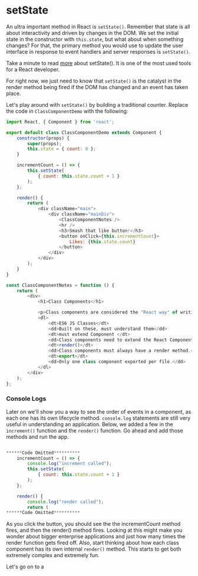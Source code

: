 # setState

An ultra important method in React is `setState()`. Remember that state is all about interactivity and driven by changes in the DOM. We set the initial state in the constructor with `this.state`, but what about when something changes? For that, the primary method you would use to update the user interface in response to event handlers and server responses is `setState()`. 

Take a minute to read [more](https://reactjs.org/docs/react-component.html#setstate) about setState(). It is one of the most used tools for a React developer. 

For right now, we just need to know that `setState()` is the catalyst in the render method being fired if the DOM has changed and an event has taken place. 

Let's play around with `setState()` by building a traditional counter. Replace the code in `ClassComponentDemo` with the following:

```js
import React, { Component } from 'react';

export default class ClassComponentDemo extends Component {
    constructor(props) {
        super(props);
        this.state = { count: 0 };
    }

    incrementCount = () => {
        this.setState(
            { count: this.state.count + 1 }
        );
    };

    render() {
        return (
            <div className="main">
                <div className="mainDiv">
                    <ClassComponentNotes />
                    <hr />
                    <h3>Smash that like button!</h3>
                    <button onClick={this.incrementCount}>
                        Likes: {this.state.count}
                    </button>
                </div>
            </div>
        );
    }
}

const ClassComponentNotes = function () {
    return (
        <div>
            <h1>Class Components</h1>

            <p>Class components are considered the "React way" of writing components.</p>
            <dl>
                <dt>ES6 JS Classes</dt>
                <dd>Built on these, must understand them</dd>
                <dt>must extend Component </dt>
                <dd>Class components need to extend the React Component.</dd>
                <dt>render()</dt>
                <dd>Class components must always have a render method.</dd>
                <dt>export</dt>
                <dd>Only one class component exported per file.</dd>
            </dl>
        </div>
    );
};
```

### Console Logs

Later on we'll show you a way to see the order of events in a component, as each one has its own lifecycle method. `console.log` statements are still very useful in understanding an application. Below, we added a few in the `increment()` function and the `render()` function. Go ahead and add those methods and run the app.

```jsx

******Code Omitted**********
    incrementCount = () => {
        console.log("increment called");
        this.setState(
            { count: this.state.count + 1 }
        );
    };

    render() {
        console.log("render called");
        return (
******Code Omitted**********

```

As you click the button, you should see the the incrementCount method fires, and then the render() method fires. Looking at this might make you wonder about bigger enterprise applications and just how many times the render function gets fired off. Also, start thinking about how each class component has its own internal `render()` method. This starts to get both extremely complex and extremely fun. 

Let's go on to a 